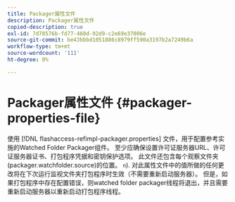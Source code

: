 ```yaml
---
title: Packager属性文件
description: Packager属性文件
copied-description: true
exl-id: 7d78576b-fd77-460d-92d9-c2e69e37006e
source-git-commit: be43bbbd1051886c8979ff590a3197b2a7249b6a
workflow-type: tm+mt
source-wordcount: '111'
ht-degree: 0%

---
```


# Packager属性文件 {#packager-properties-file}

使用 [!DNL flashaccess-refimpl-packager.properties] 文件，用于配置参考实施的Watched Folder Packager组件。 至少应确保设置许可证服务器URL、许可证服务器证书、打包程序凭据和密钥保护选项。 此文件还包含每个观察文件夹(packager.watchfolder.source)的位置。 `n`). 对此属性文件中的值所做的任何更改将在下次运行监视文件夹打包程序时生效（不需要重新启动服务器）。 但是，如果打包程序中存在配置错误，则watched folder packager线程将退出，并且需要重新启动服务器以重新启动打包程序线程。
